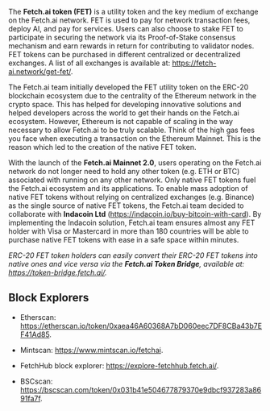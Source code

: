 The **Fetch.ai token (FET)** is a utility token and the key medium of exchange on the Fetch.ai network. FET is used to pay for network transaction fees, deploy AI, and pay for services. Users can also choose to stake FET to participate in securing the network via its Proof-of-Stake consensus mechanism and earn rewards in return for contributing to validator nodes. FET tokens can be purchased in different centralized or decentralized exchanges. A list of all exchanges is available at: <https://fetch-ai.network/get-fet/>.

The Fetch.ai team initially developed the FET utility token on the ERC-20 blockchain ecosystem due to the centrality of the Ethereum network in the crypto space. This has helped for developing innovative solutions and helped developers across the world to get their hands on the Fetch.ai ecosystem. However, Ethereum is not capable of scaling in the way necessary to allow Fetch.ai to be truly scalable. Think of the high gas fees you face when executing a transaction on the Ethereum Mainnet. This is the reason which led to the creation of the native FET token.

With the launch of the **Fetch.ai Mainnet 2.0**, users operating on the Fetch.ai network do not longer need to hold any other token (e.g. ETH or BTC) associated with running on any other network.  Only native FET tokens fuel the Fetch.ai ecosystem and its applications. To enable mass adoption of native FET tokens without relying on centralized exchanges (e.g. Binance) as the single source of native FET tokens, the Fetch.ai team decided to collaborate with **Indacoin Ltd** (<https://indacoin.io/buy-bitcoin-with-card>). By implementing the Indacoin solution, Fetch.ai team ensures almost any FET holder with Visa or Mastercard in more than 180 countries will be able to purchase native FET tokens with ease in a safe space within minutes.

_ERC-20 FET token holders can easily convert their ERC-20 FET tokens into native ones and vice versa via the **Fetch.ai Token Bridge**, available at: <https://token-bridge.fetch.ai/>._

## Block Explorers

- Etherscan: <https://etherscan.io/token/0xaea46A60368A7bD060eec7DF8CBa43b7EF41Ad85>.

- Mintscan: <https://www.mintscan.io/fetchai>.

- FetchHub block explorer: <https://explore-fetchhub.fetch.ai/>.

- BSCscan: <https://bscscan.com/token/0x031b41e504677879370e9dbcf937283a8691fa7f>.
